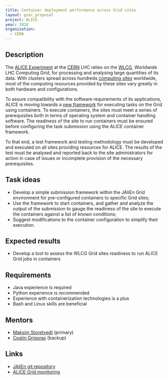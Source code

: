 ```yaml
---
title: Container deployment performance across Grid sites
layout: gsoc_proposal
project: ALICE
year: 2020
organization:
  - CERN
---
```


## Description

The [ALICE Experiment](https://home.cern/science/experiments/alice) at the
[CERN](https://home.cern) LHC relies on the [WLCG](https://wlcg.web.cern.ch/),
Worldwide LHC Computing Grid, for processing and analysing large quantities of
its data. With clusters spread across hundreds
[computing sites](http://alimonitor.cern.ch/map.jsp) worldwide, most of the
computing resources provided by these sites vary greatly in both hardware and
configurations.

To assure compatibility with the software requirements of its applications,
ALICE is moving towards a [new framework](https://gitlab.cern.ch/jalien/jalien)
for executing tasks on the Grid using containers. To execute containers, the
sites must meet a series of prerequisites both in terms of operating system and
container handling software. The readiness of the site to run containers must be
ensured before configuring the task submission using the ALICE container
framework.

To that end, a test framework and testing methodology must be developed and
executed on all sites providing resources for ALICE. The results of the test
must be analysed and reported back to the site administrators for action in case
of issues or incomplete provision of the necessary prerequisites.

## Task ideas

- Develop a simple submission framework within the JAliEn Grid environment for
  pre-configured containers to specific Grid sites;
- Use the framework to start containers, and gather and analyze the output of
  the submission to gauge the readiness of the site to execute the containers
  against a list of known conditions;
- Suggest modifications to the container configuration to simplify their
  execution.

## Expected results

- Develop a tool to assess the WLCG Grid sites readiness to run ALICE Grid jobs
  in containers

## Requirements

- Java experience is required
- Python experience is recommended
- Experience with containerization technologies is a plus
- Bash and Linux skills are beneficial

## Mentors

- [Maksim Storetvedt](mailto:maksim.melnik.storetvedt@cern.ch) (primary)
- [Costin Grigoras](mailto:costin.grigoras@cern.ch) (backup)

## Links

- [JAliEn git repository](https://gitlab.cern.ch/jalien/jalien)
- [ALICE Grid monitoring](http://alimonitor.cern.ch)
